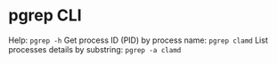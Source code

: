 # pgrep CLI

Help: `pgrep -h`
Get process ID (PID) by process name: `pgrep clamd`
List processes details by substring: `pgrep -a clamd`
